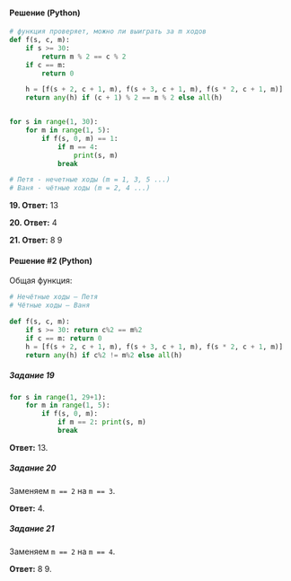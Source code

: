 #### Решение (Python)
```python
# функция проверяет, можно ли выиграть за m ходов
def f(s, c, m):
    if s >= 30:
        return m % 2 == c % 2
    if c == m:
        return 0

    h = [f(s + 2, c + 1, m), f(s + 3, c + 1, m), f(s * 2, c + 1, m)]
    return any(h) if (c + 1) % 2 == m % 2 else all(h)


for s in range(1, 30):
    for m in range(1, 5):
        if f(s, 0, m) == 1:
            if m == 4:
                print(s, m)
            break

# Петя - нечетные ходы (m = 1, 3, 5 ...)
# Ваня - чётные ходы (m = 2, 4 ...)
```

**19. Ответ:** 13

**20. Ответ:** 4

**21. Ответ:** 8 9


#### Решение #2 (Python)
Общая функция:
```python
# Нечётные ходы — Петя
# Чётные ходы — Ваня

def f(s, c, m):
    if s >= 30: return c%2 == m%2
    if c == m: return 0
    h = [f(s + 2, c + 1, m), f(s + 3, c + 1, m), f(s * 2, c + 1, m)]
    return any(h) if c%2 != m%2 else all(h)
```

##### Задание 19
```python
for s in range(1, 29+1):
    for m in range(1, 5):
        if f(s, 0, m):
            if m == 2: print(s, m)
            break
```
**Ответ:** 13.

##### Задание 20
Заменяем ``m == 2`` на ``m == 3``.

**Ответ:** 4.

##### Задание 21
Заменяем ``m == 2`` на ``m == 4``.

**Ответ:** 8 9.
